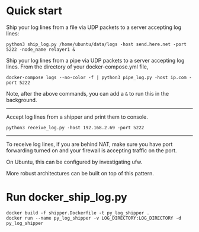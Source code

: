 # Quick start

Ship your log lines from a file via UDP packets to a server accepting log lines:
```
python3 ship_log.py /home/ubuntu/data/logs -host send.here.net -port 5222 -node_name relayer1 &
```

Ship your log lines from a pipe via UDP packets to a server accepting log lines. From the directory of your docker-compose.yml file,
```
docker-compose logs --no-color -f | python3 pipe_log.py -host ip.com -port 5222  
```

Note, after the above commands, you can add a ```&``` to run this in the background.

<hr>

Accept log lines from a shipper and print them to console.
```
python3 receive_log.py -host 192.168.2.69 -port 5222
```
<hr>
To receive log lines, if you are behind NAT, make sure you have port forwarding turned on and your firewall is accepting traffic on the port.

On Ubuntu, this can be configured by investigating ufw.

More robust architectures can be built on top of this pattern.


# Run docker_ship_log.py
```
docker build -f shipper.Dockerfile -t py_log_shipper .
docker run --name py_log_shipper -v LOG_DIRECTORY:LOG_DIRECTORY -d py_log_shipper
```
